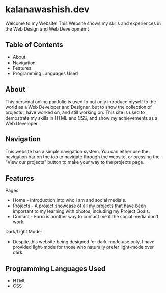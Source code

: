 # kalanawashish.dev

Welcome to my Website! This Website shows my skills and experiences in the Web Design and Web Developmemt

## Table of Contents

- About
- Navigation
- Features
- Programming Languages Used

## About

This personal online portfolio is used to not only introduce myself to the world as a Web Developer and Designer, but to show the collection of projects I have worked on, and still working on. This site is used to demostrate my skills in HTML and CSS, and show my achievements as a Web Developer

## Navigation

This website has a simple navigation system. You can either use the navigation bar on the top to navigate through the website, or pressing the "View our projects" button to make your way to the projects page.

## Features

Pages:

- Home - Introduction into who I am and social media's.
- Projects - A project showcase of all my projects that have been important to my learning with photos, including my Project Goals.
- Contact - Form is another way to contact me if the social media don't work.

Dark/Light Mode:

- Despite this website being designed for dark-mode use only, I have provided light-mode for those who naturally prefer light-mode over dark.

## Programming Languages Used

- HTML
- CSS
